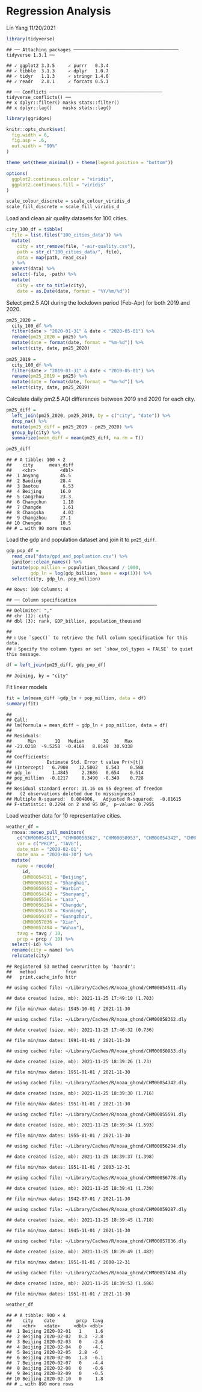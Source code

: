 Regression Analysis
================
Lin Yang
11/20/2021

``` r
library(tidyverse)
```

    ## ── Attaching packages ─────────────────────────────────────── tidyverse 1.3.1 ──

    ## ✓ ggplot2 3.3.5     ✓ purrr   0.3.4
    ## ✓ tibble  3.1.3     ✓ dplyr   1.0.7
    ## ✓ tidyr   1.1.3     ✓ stringr 1.4.0
    ## ✓ readr   2.0.1     ✓ forcats 0.5.1

    ## ── Conflicts ────────────────────────────────────────── tidyverse_conflicts() ──
    ## x dplyr::filter() masks stats::filter()
    ## x dplyr::lag()    masks stats::lag()

``` r
library(ggridges)

knitr::opts_chunk$set(
  fig.width = 6,
  fig.asp = .6,
  out.width = "90%"
)

theme_set(theme_minimal() + theme(legend.position = "bottom"))

options(
  ggplot2.continuous.colour = "viridis",
  ggplot2.continuous.fill = "viridis"
)

scale_colour_discrete = scale_colour_viridis_d
scale_fill_discrete = scale_fill_viridis_d
```

Load and clean air quality datasets for 100 cities.

``` r
city_100_df = tibble(
  file = list.files("100_cities_data")) %>% 
  mutate(
    city = str_remove(file, "-air-quality.csv"),
    path = str_c("100_cities_data/", file),
    data = map(path, read_csv)
  ) %>% 
  unnest(data) %>% 
  select(-file, -path) %>% 
  mutate(
    city = str_to_title(city),
    date = as.Date(date, format = "%Y/%m/%d"))
```

Select pm2.5 AQI during the lockdown period (Feb-Apr) for both 2019 and
2020.

``` r
pm25_2020 = 
  city_100_df %>% 
  filter(date > "2020-01-31" & date < "2020-05-01") %>% 
  rename(pm25_2020 = pm25) %>% 
  mutate(date = format(date, format = "%m-%d")) %>% 
  select(city, date, pm25_2020)
  
pm25_2019 = 
  city_100_df %>% 
  filter(date > "2019-01-31" & date < "2019-05-01") %>% 
  rename(pm25_2019 = pm25) %>% 
  mutate(date = format(date, format = "%m-%d")) %>% 
  select(city, date, pm25_2019)
```

Calculate daily pm2.5 AQI differences between 2019 and 2020 for each
city.

``` r
pm25_diff = 
  left_join(pm25_2020, pm25_2019, by = c("city", "date")) %>% 
  drop_na() %>% 
  mutate(pm25_diff = pm25_2019 - pm25_2020) %>% 
  group_by(city) %>% 
  summarize(mean_diff = mean(pm25_diff, na.rm = T))

pm25_diff
```

    ## # A tibble: 100 × 2
    ##    city      mean_diff
    ##    <chr>         <dbl>
    ##  1 Anyang        45.5 
    ##  2 Baoding       28.4 
    ##  3 Baotou         6.53
    ##  4 Beijing       16.0 
    ##  5 Cangzhou      23.3 
    ##  6 Changchun      1.18
    ##  7 Changde        1.61
    ##  8 Changsha       4.03
    ##  9 Changzhou     27.1 
    ## 10 Chengdu       10.5 
    ## # … with 90 more rows

Load the gdp and population dataset and join it to `pm25_diff`.

``` r
gdp_pop_df = 
  read_csv("data/gpd_and_popluation.csv") %>% 
  janitor::clean_names() %>% 
  mutate(pop_million = population_thousand / 1000,
         gdp_ln = log(gdp_billion, base = exp(1))) %>% 
  select(city, gdp_ln, pop_million)
```

    ## Rows: 100 Columns: 4

    ## ── Column specification ────────────────────────────────────────────────────────
    ## Delimiter: ","
    ## chr (1): city
    ## dbl (3): rank, GDP_billion, population_thousand

    ## 
    ## ℹ Use `spec()` to retrieve the full column specification for this data.
    ## ℹ Specify the column types or set `show_col_types = FALSE` to quiet this message.

``` r
df = left_join(pm25_diff, gdp_pop_df) 
```

    ## Joining, by = "city"

Fit linear models

``` r
fit = lm(mean_diff ~gdp_ln + pop_million, data = df)
summary(fit)
```

    ## 
    ## Call:
    ## lm(formula = mean_diff ~ gdp_ln + pop_million, data = df)
    ## 
    ## Residuals:
    ##      Min       1Q   Median       3Q      Max 
    ## -21.0218  -9.5258  -0.4169   8.8149  30.9338 
    ## 
    ## Coefficients:
    ##             Estimate Std. Error t value Pr(>|t|)
    ## (Intercept)   6.7908    12.5002   0.543    0.588
    ## gdp_ln        1.4845     2.2686   0.654    0.514
    ## pop_million  -0.1217     0.3490  -0.349    0.728
    ## 
    ## Residual standard error: 11.16 on 95 degrees of freedom
    ##   (2 observations deleted due to missingness)
    ## Multiple R-squared:  0.004806,   Adjusted R-squared:  -0.01615 
    ## F-statistic: 0.2294 on 2 and 95 DF,  p-value: 0.7955

Load weather data for 10 representative cities.

``` r
weather_df = 
  rnoaa::meteo_pull_monitors(
    c("CHM00054511", "CHM00058362", "CHM00050953", "CHM00054342", "CHM00055591", "CHM00056294", "CHM00056778", "CHM00059287", "CHM00057036", "CHM00057494"),
    var = c("PRCP", "TAVG"), 
    date_min = "2020-02-01",
    date_max = "2020-04-30") %>%
  mutate(
    name = recode(
      id, 
      CHM00054511 = "Beijing", 
      CHM00058362 = "Shanghai",
      CHM00050953 = "Harbin",
      CHM00054342 = "Shenyang",
      CHM00055591 = "Lasa",
      CHM00056294 = "Chengdu",
      CHM00056778 = "Kunming",
      CHM00059287 = "Guangzhou",
      CHM00057036 = "Xian",
      CHM00057494 = "Wuhan"),
    tavg = tavg / 10,
    prcp = prcp / 10) %>%
  select(-id) %>% 
  rename(city = name) %>% 
  relocate(city)
```

    ## Registered S3 method overwritten by 'hoardr':
    ##   method           from
    ##   print.cache_info httr

    ## using cached file: ~/Library/Caches/R/noaa_ghcnd/CHM00054511.dly

    ## date created (size, mb): 2021-11-25 17:49:10 (1.703)

    ## file min/max dates: 1945-10-01 / 2021-11-30

    ## using cached file: ~/Library/Caches/R/noaa_ghcnd/CHM00058362.dly

    ## date created (size, mb): 2021-11-25 17:46:32 (0.736)

    ## file min/max dates: 1991-01-01 / 2021-11-30

    ## using cached file: ~/Library/Caches/R/noaa_ghcnd/CHM00050953.dly

    ## date created (size, mb): 2021-11-25 18:39:26 (1.73)

    ## file min/max dates: 1951-01-01 / 2021-11-30

    ## using cached file: ~/Library/Caches/R/noaa_ghcnd/CHM00054342.dly

    ## date created (size, mb): 2021-11-25 18:39:30 (1.716)

    ## file min/max dates: 1951-01-01 / 2021-11-30

    ## using cached file: ~/Library/Caches/R/noaa_ghcnd/CHM00055591.dly

    ## date created (size, mb): 2021-11-25 18:39:34 (1.593)

    ## file min/max dates: 1955-01-01 / 2021-11-30

    ## using cached file: ~/Library/Caches/R/noaa_ghcnd/CHM00056294.dly

    ## date created (size, mb): 2021-11-25 18:39:37 (1.398)

    ## file min/max dates: 1951-01-01 / 2003-12-31

    ## using cached file: ~/Library/Caches/R/noaa_ghcnd/CHM00056778.dly

    ## date created (size, mb): 2021-11-25 18:39:41 (1.739)

    ## file min/max dates: 1942-07-01 / 2021-11-30

    ## using cached file: ~/Library/Caches/R/noaa_ghcnd/CHM00059287.dly

    ## date created (size, mb): 2021-11-25 18:39:45 (1.718)

    ## file min/max dates: 1945-11-01 / 2021-11-30

    ## using cached file: ~/Library/Caches/R/noaa_ghcnd/CHM00057036.dly

    ## date created (size, mb): 2021-11-25 18:39:49 (1.482)

    ## file min/max dates: 1951-01-01 / 2008-12-31

    ## using cached file: ~/Library/Caches/R/noaa_ghcnd/CHM00057494.dly

    ## date created (size, mb): 2021-11-25 18:39:53 (1.686)

    ## file min/max dates: 1951-01-01 / 2021-11-30

``` r
weather_df
```

    ## # A tibble: 900 × 4
    ##    city    date        prcp  tavg
    ##    <chr>   <date>     <dbl> <dbl>
    ##  1 Beijing 2020-02-01   1     1.6
    ##  2 Beijing 2020-02-02   0.3  -2.8
    ##  3 Beijing 2020-02-03   0    -2.6
    ##  4 Beijing 2020-02-04   0    -4.1
    ##  5 Beijing 2020-02-05   2.8  -6  
    ##  6 Beijing 2020-02-06   1.3  -6.1
    ##  7 Beijing 2020-02-07   0    -4.4
    ##  8 Beijing 2020-02-08   0    -0.6
    ##  9 Beijing 2020-02-09   0    -0.5
    ## 10 Beijing 2020-02-10   0     1.8
    ## # … with 890 more rows
